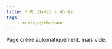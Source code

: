 ```yaml
---
title: F.R. David - Words
tags:
    - musique/chanson
---
```


Page créée automatiquement, mais vide.
